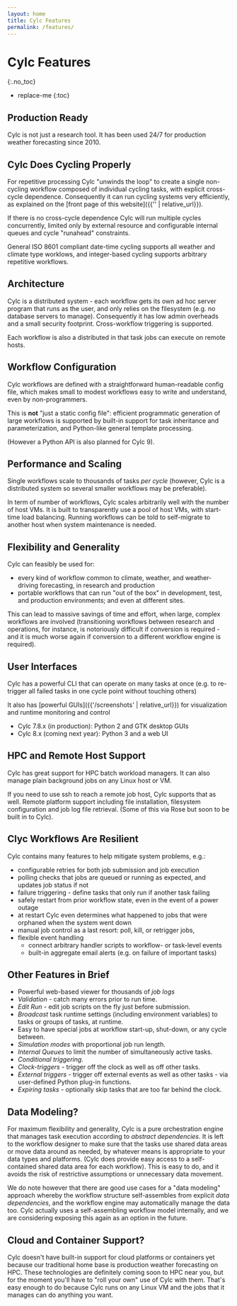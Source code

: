 ```yaml
---
layout: home
title: Cylc Features
permalink: /features/
---
```

# Cylc Features
{:.no_toc}

* replace-me
{:toc}

## Production Ready

Cylc is not just a research tool. It has been used 24/7 for production weather
forecasting since 2010.

## Cylc Does Cycling Properly

For repetitive processing Cylc "unwinds the loop" to create a single
non-cycling workflow composed of individual cycling tasks, with explicit
cross-cycle dependence. Consequently it can run cycling systems very
efficiently, as explained on the [front page of this website]({{'' |
relative_url}}).

If there is no cross-cycle dependence Cylc will run multiple cycles
concurrently, limited only by external resource and configurable internal
queues and cycle "runahead" constraints.

General ISO 8601 compliant date-time cycling supports all weather and climate
type worklows, and integer-based cycling supports arbitrary repetitive
workflows.

## Architecture

Cylc is a distributed system - each workflow gets its own ad hoc server
program that runs as the user, and only relies on the filesystem (e.g. no
database servers to manage). Consequently it has low admin overheads and a
small security footprint. Cross-workflow triggering is supported.

Each workflow is also a distributed in that task jobs can execute on remote
hosts.

## Workflow Configuration 

Cylc workflows are defined with a straightforward human-readable config file,
which makes small to modest workflows easy to write and understand, even by
non-programmers.

This is **not** "just a static config file": efficient programmatic
generation of large workflows is supported by built-in support for task
inheritance and parameterization, and Python-like general template processing.

(However a Python API is also planned for Cylc 9).

## Performance and Scaling

Single workflows scale to thousands of tasks <i>per cycle</i> (however,
Cylc is a distributed system so several smaller workflows may be preferable).

In term of number of workflows, Cylc scales arbitrarily well with the number of
host VMs. It is built to transparently use a pool of host VMs, with start-time
load balancing. Running workflows can be told to self-migrate to another host
when system maintenance is needed.

## Flexibility and Generality

Cylc can feasibly be used for:
- every kind of workflow common to climate, weather, and weather-driving
  forecasting, in research and production
- portable workflows that can run "out of the box" in development, test, and
  production environments; and even at different sites.
  
This can lead to massive savings of time and effort, when large, complex
workflows are involved (transitioning workflows between research and operations,
for instance, is notoriously difficult if conversion is required - and it
is much worse again if conversion to a different workflow engine is required).

## User Interfaces

Cylc has a powerful CLI that can operate on many tasks at once (e.g. to
re-trigger all failed tasks in one cycle point without touching others)

It also has [powerful GUIs]({{'/screenshots' | relative_url}}) for
visualization and runtime monitoring and control
- Cylc 7.8.x (in production): Python 2 and GTK desktop GUIs
- Cylc 8.x (coming next year): Python 3 and a web UI

## HPC and Remote Host Support


Cylc has great support for HPC batch workload managers. It can also manage
plain background jobs on any Linux host or VM.

If you need to use ssh to reach a remote job host, Cylc supports that as well.
Remote platform support including file installation, filesystem configuration
and job log file retrieval. (Some of this via Rose but soon to be built in to Cylc).

## Clyc Workflows Are Resilient 

Cylc contains many features to help mitigate system problems, e.g.:
- configurable retries for both job submission and job execution
- polling checks that jobs are queued or running as expected, and updates job
  status if not
- failure triggering - define tasks that only run if another task failing
- safely restart from prior workflow state, even in the event of a power outage
- at restart Cylc even determines what happened to jobs that were orphaned
    when the system went down
- manual job control as a last resort: poll, kill, or retrigger jobs, 
- flexible event handling
  - connect arbitrary handler scripts to workflow- or task-level events
  - built-in aggregate email alerts (e.g. on failure of important tasks)

## Other Features in Brief

* Powerful web-based viewer for thousands of *job logs*
* *Validation* - catch many errors prior to run time.
* *Edit Run* - edit job scripts on the fly just before submission.
* *Broadcast* task runtime settings (including environment variables) to
  tasks or groups of tasks, at runtime.
* Easy to have special jobs at workflow start-up, shut-down, or any cycle between.
* *Simulation modes* with proportional job run length.
* *Internal Queues* to limit the number of simultaneously active tasks.
* *Conditional triggering*.
* *Clock-triggers* - trigger off the clock as well as off other tasks.
* *External triggers* - trigger off external events as well as other tasks - via
  user-defined Python plug-in functions.
* *Expiring tasks* - optionally skip tasks that are too far behind the clock.

## Data Modeling?

For maximum flexibility and generality, Cylc is a pure orchestration engine
that manages task execution according to *abstract dependencies*. It is left to
the workflow designer to make sure that the tasks use shared data areas or move
data around as needed, by whatever means is appropriate to your data types and
platforms. (Cylc does provide easy access to a self-contained shared data area
for each workflow). This is easy to do, and it avoids the risk of restrictive
assumptions or unnecessary data movement.

We do note however that there are good use cases for a "data modeling" approach
whereby the workflow structure self-assembles from explicit *data
dependencies*, and the workflow engine may automatically manage the data too.
Cylc actually uses a self-assembling workflow model internally, and we are
considering exposing this again as an option in the future.

## Cloud and Container Support?

Cylc doesn't have built-in support for cloud platforms or containers yet
because our traditional home base is production weather forecasting on HPC.
These technologies are definitely coming soon to HPC near you, but for the
moment you'll have to "roll your own" use of Cylc with them. That's easy enough
to do because Cylc runs on any Linux VM and the jobs that it manages can do
anything you want.
